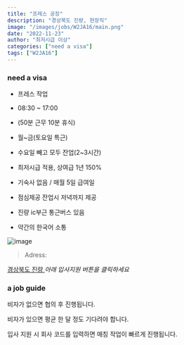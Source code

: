 ```yaml
---
title: "프레스 공장"
description: "경상북도 진량, 현장직"
image: "/images/jobs/W2JA16/main.png"
date: "2022-11-23"
author: "최저시급 이상"
categories: ["need a visa"]
tags: ["W2JA16"]
---
```


### need a visa
<!--### NO visa-->

* 프레스 작업
* 08:30 ~ 17:00
* (50분 근무 10분 휴식)
* 월~금(토요일 특근)
* 수요일 빼고 모두 잔업(2~3시간)

* 최저시급 적용, 상여급 1년 150%
* 기숙사 없음 / 매월 5일 급여일
* 점심제공 잔업시 저녁까지 제공
* 진량 ic부근 통근버스 있음
* 약간의 한국어 소통


![image](/images/jobs/W2JA16/map.png)

> Adress:
<a target="_blank" rel="noopener noreferrer" href="https://map.naver.com/v5/search/%EA%B2%BD%EC%83%81%EB%B6%81%EB%8F%84%20%EC%A7%84%EB%9F%89/address/14339755.181418095,4283296.469257405,%EA%B2%BD%EC%83%81%EB%B6%81%EB%8F%84%20%EA%B2%BD%EC%82%B0%EC%8B%9C%20%EC%A7%84%EB%9F%89%EC%9D%8D,adm?c=14140823.2841531,4311171.8384043,6.81,0,0,0,dh&isCorrectAnswer=true">
    경상북도 진량
</a>
<!--
(주)대경테크	
경북 경산시 진량읍 공단5로 106
김근구 대표이사	
010-3813-2541	
kgg3k@hanmail.net	
-->
<cite>아래 입사지원 버튼을 클릭하세요</cite>

### a job guide
비자가 없으면 협의 후 진행됩니다.

비자가 있으면 평균 한 달 정도 기다려야 합니다.

입사 지원 시 회사 코드를 입력하면 매칭 작업이 빠르게 진행됩니다.